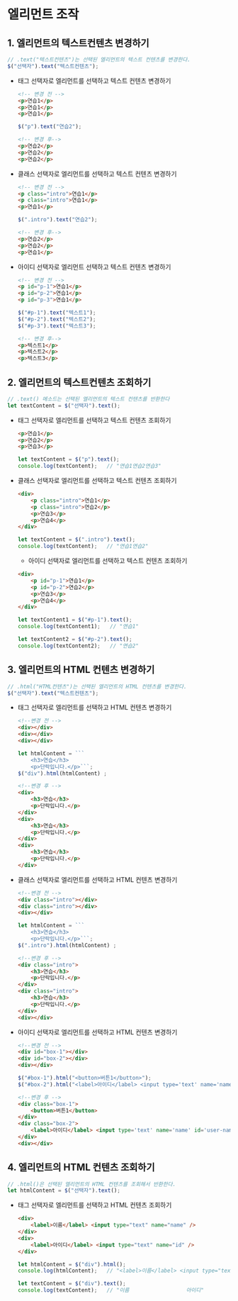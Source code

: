 # 엘리먼트 조작

## 1. 엘리먼트의 텍스트컨텐츠 변경하기
```javascript
// .text("텍스트컨텐츠")는 선택된 엘리먼트의 텍스트 컨텐츠를 변경한다.
$("선택자").text("텍스트컨텐츠");
```

- 태그 선택자로 엘리먼트를 선택하고 텍스트 컨텐츠 변경하기
    ```html
    <!-- 변경 전 -->
    <p>연습1</p>
    <p>연습1</p>
    <p>연습1</p>
    ```

    ```javascript
    $("p").text("연습2");
    ```

    ```html
    <!-- 변경 후-->
    <p>연습2</p>
    <p>연습2</p>
    <p>연습2</p>
    ```

- 클래스 선택자로 엘리먼트를 선택하고 텍스트 컨텐츠 변경하기
    ```html
    <!-- 변경 전 -->
    <p class="intro">연습1</p>
    <p class="intro">연습1</p>
    <p>연습1</p>
    ```

    ```javascript
    $(".intro").text("연습2");
    ```

    ```html
    <!-- 변경 후-->
    <p>연습2</p>
    <p>연습2</p>
    <p>연습1</p>
    ```

- 아이디 선택자로 엘리먼트 선택하고 텍스트 컨텐츠 변경하기
    ```html
    <!-- 변경 전 -->
    <p id="p-1">연습1</p>
    <p id="p-2">연습1</p>
    <p id="p-3">연습1</p>
    ```

    ```javascript
    $("#p-1").text("텍스트1");
    $("#p-2").text("텍스트2");
    $("#p-3").text("텍스트3");
    ```

    ```html
    <!-- 변경 후-->
    <p>텍스트1</p>
    <p>텍스트2</p>
    <p>텍스트3</p>
    ```

## 2. 엘리먼트의 텍스트컨텐츠 조회하기
```javascript
// .text() 메소드는 선택된 엘리먼트의 텍스트 컨텐츠를 반환한다
let textContent = $("선택자").text();
```

- 태그 선택자로 엘리먼트를 선택하고 텍스트 컨텐츠 조회하기
    ```html
    <p>연습1</p>
    <p>연습2</p>
    <p>연습3</p>
    ```

    ```javascript
    let textContent = $("p").text();
    console.log(textContent);   // "연습1연습2연습3" 
    ```

- 클래스 선택자로 엘리먼트를 선택하고 텍스트 컨텐츠 조회하기
    ```html
    <div>
        <p class="intro">연습1</p>
        <p class="intro">연습2</p>
        <p>연습3</p>
        <p>연습4</p>
    </div>
    ```

    ```javascript
    let textContent = $(".intro").text();
    console.log(textContent);   // "연습1연습2" 
    ```

    - 아이디 선택자로 엘리먼트를 선택하고 텍스트 컨텐츠 조회하기
    ```html
    <div>
        <p id="p-1">연습1</p>
        <p id="p-2">연습2</p>
        <p>연습3</p>
        <p>연습4</p>
    </div>
    ```

    ```javascript
    let textContent1 = $("#p-1").text();
    console.log(textContent1);   // "연습1" 

    let textContent2 = $("#p-2").text();
    console.log(textContent2);   // "연습2" 
    ```

## 3. 엘리먼트의 HTML 컨텐츠 변경하기
```javascript
// .html("HTML컨텐츠")는 선택된 엘리먼트의 HTML 컨텐츠를 변경한다.
$("선택자").text("텍스트컨텐츠");
```

- 태그 선택자로 엘리먼트를 선택하고 HTML 컨텐츠 변경하기
    ```html
    <!--변경 전 -->
    <div></div>
    <div></div>
    <div></div>
    ```

    ```javascript
    let htmlContent = ```
        <h3>연습</h3>
        <p>단락입니다.</p>```;
    $("div").html(htmlContent) ;   
    ```

    ```html
    <!--변경 후 -->
    <div>
        <h3>연습</h3>
        <p>단락입니다.</p>
    </div>
    <div>
        <h3>연습</h3>
        <p>단락입니다.</p>
    </div>
    <div>
        <h3>연습</h3>
        <p>단락입니다.</p>
    </div>
    ```

- 클래스 선택자로 엘리먼트를 선택하고 HTML 컨텐츠 변경하기
    ```html
    <!--변경 전 -->
    <div class="intro"></div>
    <div class="intro"></div>
    <div></div>
    ```

    ```javascript
    let htmlContent = ```
        <h3>연습</h3>
        <p>단락입니다.</p>```;
    $(".intro").html(htmlContent) ;   
    ```

    ```html
    <!--변경 후 -->
    <div class="intro">
        <h3>연습</h3>
        <p>단락입니다.</p>
    </div>
    <div class="intro">
        <h3>연습</h3>
        <p>단락입니다.</p>
    </div>
    <div></div>
    ```

- 아이디 선택자로 엘리먼트를 선택하고 HTML 컨텐츠 변경하기
    ```html
    <!--변경 전 -->
    <div id="box-1"></div>
    <div id="box-2"></div>
    <div></div>
    ```

    ```javascript
    $("#box-1").html("<button>버튼1</button>");
    $("#box-2").html("<label>아이디</label> <input type='text' name='name' id='user-name'>");
    ```

    ```html
    <!--변경 후 -->
    <div class="box-1">
        <button>버튼1</button>
    </div>
    <div class="box-2">
        <label>아이디</label> <input type='text' name='name' id='user-name'>
    </div>
    <div></div>
    ```

## 4. 엘리먼트의 HTML 컨텐츠 조회하기
```javascript
// .html()은 선택된 엘리먼트의 HTML 컨텐츠를 조회해서 반환한다.
let htmlContent = $("선택자").text();
```

- 태그 선택자로 엘리먼트를 선택하고 HTML 컨텐츠 조회하기
    ```html
    <div>
        <label>이름</label> <input type="text" name="name" />
    </div>
    <div>
        <label>아이디</label> <input type="text" name="id" />
    </div>
    ``` 

    ```javascript
    let htmlContent = $("div").html();
    console.log(htmlContent);   // "<label>이름</label> <input type="text" name="name" />"

    let textContent = $("div").text();
    console.log(textContent);   // "이름                  아이디"
    ```

